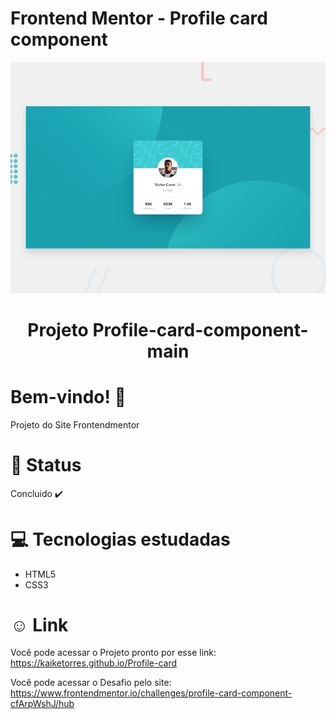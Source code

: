 # Frontend Mentor - Profile card component

![Design preview for the Profile card component coding challenge](./design/desktop-preview.jpg)

<div align="center">
<h1>Projeto Profile-card-component-main </h1>
</div>

# Bem-vindo! 👋 <a name="id01"></a>
Projeto do Site Frontendmentor


# &#x1F680; Status
Concluido ✔️


# &#x1F4BB; Tecnologias estudadas
<ul>
  <li>HTML5</li>
  <li>CSS3</li>
</ul>


# &#X263A; Link
Você pode acessar o Projeto pronto por esse link: https://kaiketorres.github.io/Profile-card

Você pode acessar o Desafio pelo site: https://www.frontendmentor.io/challenges/profile-card-component-cfArpWshJ/hub

